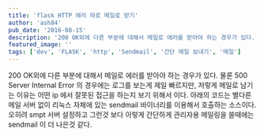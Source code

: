 ```yaml
---
title: 'flask HTTP 에러 따로 메일로 받기'
author: 'ash84'
pub_date: '2016-08-15'
description: '200 OK외에 다른 부분에 대해서 메일로 에러를 받아야 하는 경우가 있다. 물론 500 Server Internal Error 의 경우에는 로그를 보는게 제일 빠르지만, 저렇게 메일로 남기는 이유는 어떤 ip 에서 잘못된 접근을 하는지 보기 위해서 이다. 아래의 코드는 별다른 메일 서버 없이 리눅스 자체에 있는 sendmail 바이너리를 이용해서 호출하는 소스이다. 오히려 s'
featured_image: ''
tags: ['dev', 'FLASK', 'http', 'Sendmail', '간단 메일 보내기', '메일']
---
```



<script src="https://gist.github.com/AhnSeongHyun/c8ec7952d3874eaf9a57.js"></script>
 
200 OK외에 다른 부분에 대해서 메일로 에러를 받아야 하는 경우가 있다. 물론 500 Server Internal Error 의 경우에는 로그를 보는게 제일 빠르지만, 저렇게 메일로 남기는 이유는 어떤 ip 에서 잘못된 접근을 하는지 보기 위해서 이다. 아래의 코드는 별다른 메일 서버 없이 리눅스 자체에 있는 sendmail 바이너리를 이용해서 호출하는 소스이다. 오히려 smpt 서버 설정하고 그런것 보다 이렇게 간단하게 관리자용 메일링을 쓸때에는 sendmail 이 더 나은것 같다. 

<script src="https://gist.github.com/AhnSeongHyun/8643e89b82cd2ca01469.js"></script>



